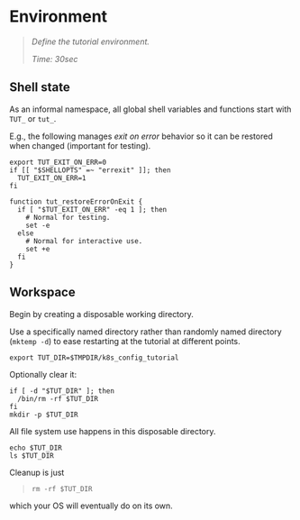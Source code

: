 # Environment

> _Define the tutorial environment._
>
> _Time: 30sec_


## Shell state

As an informal namespace, all global shell
variables and functions start with `TUT_` or `tut_`.

E.g., the following manages _exit on error_ behavior so
it can be restored when changed (important for
testing).

<!-- @exitOnErrStatus @env @test -->
```
export TUT_EXIT_ON_ERR=0
if [[ "$SHELLOPTS" =~ "errexit" ]]; then
  TUT_EXIT_ON_ERR=1
fi

function tut_restoreErrorOnExit {
  if [ "$TUT_EXIT_ON_ERR" -eq 1 ]; then
    # Normal for testing.
    set -e
  else
    # Normal for interactive use.
    set +e
  fi
}
```

## Workspace

Begin by creating a disposable working directory.

Use a specifically named directory rather than randomly
named directory (`mktemp -d`) to ease restarting at
the tutorial at different points.

<!-- @defTmpDir @env @test -->
```
export TUT_DIR=$TMPDIR/k8s_config_tutorial
```

Optionally clear it:

<!-- @resetTmpDir @test -->
```
if [ -d "$TUT_DIR" ]; then
  /bin/rm -rf $TUT_DIR
fi
mkdir -p $TUT_DIR
```

All file system use happens in this disposable
directory.

```
echo $TUT_DIR
ls $TUT_DIR
```

Cleanup is just

> ```
> rm -rf $TUT_DIR
> ```

which your OS will eventually do on its own.
